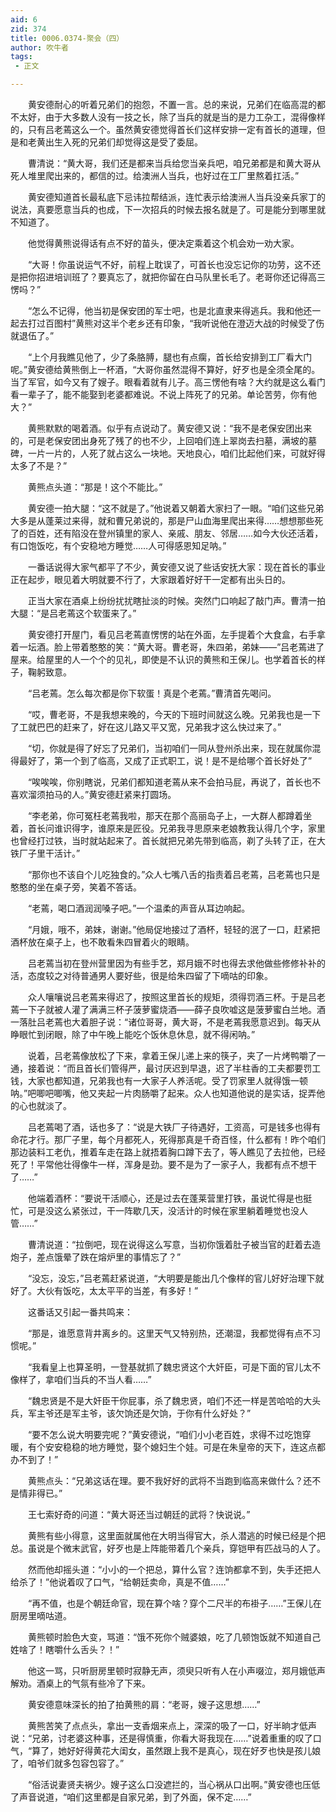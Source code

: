 ```yaml
---
aid: 6
zid: 374
title: 0006.0374-聚会（四）
author: 吹牛者
tags: 
 - 正文

---
```




　　黄安德耐心的听着兄弟们的抱怨，不置一言。总的来说，兄弟们在临高混的都不太好，由于大多数人没有一技之长，除了当兵的就是当的是力工杂工，混得像样的，只有吕老蔫这么一个。虽然黄安德觉得首长们这样安排一定有首长的道理，但是和老黄出生入死的兄弟们却觉得这是受了委屈。

　　曹清说：“黄大哥，我们还是都来当兵给您当亲兵吧，咱兄弟都是和黄大哥从死人堆里爬出来的，都信的过。给澳洲人当兵，也好过在工厂里熬着扛活。”

　　黄安德知道首长最私底下忌讳拉帮结派，连忙表示给澳洲人当兵没亲兵家丁的说法，真要愿意当兵的也成，下一次招兵的时候去报名就是了。可是能分到哪里就不知道了。

　　他觉得黄熊说得话有点不好的苗头，便决定乘着这个机会劝一劝大家。

　　“大哥！你虽说运气不好，前程上耽误了，可首长也没忘记你的功劳，这不还是把你招进培训班了？要真忘了，就把你留在白马队里长毛了。老哥你还记得高三愣吗？”

　　“怎么不记得，他当初是保安团的军士吧，也是北直隶来得逃兵。我和他还一起去打过百图村”黄熊对这半个老乡还有印象，“我听说他在澄迈大战的时候受了伤就退伍了。”

　　“上个月我瞧见他了，少了条胳膊，腿也有点瘸，首长给安排到工厂看大门呢。”黄安德给黄熊倒上一杯酒，“大哥你虽然混得不算好，好歹也是全须全尾的。当了军官，如今又有了嫂子。眼看着就有儿子。高三愣他有啥？大约就是这么看门看一辈子了，能不能娶到老婆都难说。不说上阵死了的兄弟。单论苦劳，你有他大？”

　　黄熊默默的喝着酒。似乎有点说动了。黄安德又说：“我不是老保安团出来的，可是老保安团出身死了残了的也不少，上回咱们连上翠岗去扫墓，满坡的墓碑，一片一片的，人死了就占这么一块地。天地良心，咱们比起他们来，可就好得太多了不是？”

　　黄熊点头道：“那是！这个不能比。”

　　黄安德一拍大腿：“这不就是了。”他说着又朝着大家扫了一眼。“咱们这些兄弟大多是从蓬莱过来得，就和曹兄弟说的，那是尸山血海里爬出来得……想想那些死了的百姓，还有陷没在登州镇里的家人、亲戚、朋友、邻居……如今大伙还活着，有口饱饭吃，有个安稳地方睡觉……人可得感恩知足呐。”

　　一番话说得大家气都平了不少，黄安德又说了些话安抚大家：现在首长的事业正在起步，眼见着大明就要不行了，大家跟着好好干一定都有出头日的。

　　正当大家在酒桌上纷纷扰扰瞎扯淡的时候。突然门口响起了敲门声。曹清一拍大腿：“是吕老蔫这个软蛋来了。”

　　黄安德打开屋门，看见吕老蔫直愣愣的站在外面，左手提着个大食盒，右手拿着一坛酒。脸上带着憨憨的笑：“黄大哥。曹老哥，朱四弟，弟妹——”吕老蔫进了屋来。给屋里的人一个个的见礼，即使是不认识的黄熊和王保儿。也学着首长的样子，鞠躬致意。

　　“吕老蔫。怎么每次都是你下软蛋！真是个老蔫。”曹清首先喝问。

　　“哎，曹老哥，不是我想来晚的，今天的下班时间就这么晚。兄弟我也是一下了工就巴巴的赶来了，好在这儿路又平又宽，兄弟我才这么快过来了。”

　　“切，你就是得了好忘了兄弟们，当初咱们一同从登州杀出来，现在就属你混得最好了，第一个到了临高，又成了正式职工，说！是不是给哪个首长好处了”

　　“唉唉唉，你别瞎说，兄弟们都知道老蔫从来不会拍马屁，再说了，首长也不喜欢溜须拍马的人。”黄安德赶紧来打圆场。

　　“李老弟，你可冤枉老蔫我啦，那天在那个高丽岛子上，一大群人都蹲着坐着，首长问谁识得字，谁原来是匠役。兄弟我寻思原来老娘教我认得几个字，家里也曾经打过铁，当时就站起来了。首长就把兄弟先带到临高，剃了头转了正，在大铁厂子里干活计。”

　　“那你也不该自个儿吃独食的。”众人七嘴八舌的指责着吕老蔫，吕老蔫也只是憨憨的坐在桌子旁，笑着不答话。

　　“老蔫，喝口酒润润嗓子吧。”一个温柔的声音从耳边响起。

　　“月娥，哦不，弟妹，谢谢。”他局促地接过了酒杯，轻轻的泯了一口，赶紧把酒杯放在桌子上，也不敢看朱四冒着火的眼睛。

　　吕老蔫当初在登州营里因为有些手艺，郑月娥不时也得去求他做些修修补补的活，态度较之对待普通男人要好些，很是给朱四留了下嘀咕的印象。

　　众人嚷嚷说吕老蔫来得迟了，按照这里首长的规矩，须得罚酒三杯。于是吕老蔫一下子就被人灌了满满三杯子菠萝蜜烧酒——薛子良吹嘘这是菠萝蜜白兰地。酒一落肚吕老蔫也大着胆子说：“诸位哥哥，黄大哥，不是老蔫我愿意迟到。每天从睁眼忙到闭眼，除了中午晚上能吃个饭休息休息，就不得闲呐。”

　　说着，吕老蔫像放松了下来，拿着王保儿递上来的筷子，夹了一片烤鸭嚼了一通，接着说：“而且首长们管得严，最讨厌迟到早退，迟了半柱香的工夫都要罚工钱，大家也都知道，兄弟我也有一大家子人养活呢。受了罚家里人就得饿一顿呐。”吧唧吧唧嘴，他又夹起一片肉肠嚼了起来。众人也知道他说的是实话，捉弄他的心也就淡了。

　　吕老蔫喝了酒，话也多了：“说是大铁厂子待遇好，工资高，可是钱多也得有命花才行。那厂子里，每个月都死人，死得那真是千奇百怪，什么都有！昨个咱们那边装料工老仇，推着车走在路上就捂着胸口蹲下去了，等人瞧见了去拉他，已经死了！平常他壮得像牛一样，浑身是劲。要不是为了一家子人，我都有点不想干了……”

　　他端着酒杯：“要说干活顺心，还是过去在蓬莱营里打铁，虽说忙得是也挺忙，可是没这么紧张过，干一阵歇几天，没活计的时候在家里躺着睡觉也没人管……”

　　曹清说道：“拉倒吧，现在说得这么写意，当初你饿着肚子被当官的赶着去造炮子，差点饿晕了跌在熔炉里的事情忘了？”

　　“没忘，没忘，”吕老蔫赶紧说道，“大明要是能出几个像样的官儿好好治理下就好了。大伙有饭吃，太太平平的当差，有多好！”

　　这番话又引起一番共鸣来：

　　“那是，谁愿意背井离乡的。这里天气又特别热，还潮湿，我都觉得有点不习惯呢。”

　　“我看皇上也算圣明，一登基就抓了魏忠贤这个大奸臣，可是下面的官儿太不像样了，拿咱们当兵的不当人看……”

　　“魏忠贤是不是大奸臣干你屁事，杀了魏忠贤，咱们不还一样是苦哈哈的大头兵，军主爷还是军主爷，该欠饷还是欠饷，于你有什么好处？”

　　“要不怎么说大明要完呢？”黄安德说，“咱们小小老百姓，求得不过吃饱穿暖，有个安安稳稳的地方睡觉，娶个媳妇生个娃。可是在朱皇帝的天下，连这点都办不到了！”

　　黄熊点头：“兄弟这话在理。要不我好好的武将不当跑到临高来做什么？还不是情非得已。”

　　王七索好奇的问道：“黄大哥还当过朝廷的武将？快说说。”

　　黄熊有些小得意，这里面就属他在大明当得官大，杀人潜逃的时候已经是个把总。虽说是个微末武官，好歹也是上阵能带着几个亲兵，穿铠甲有匹战马的人了。

　　然而他却摇头道：“小小的一个把总，算什么官？连饷都拿不到，失手还把人给杀了！”他说着叹了口气，“给朝廷卖命，真是不值……”

　　“再不值，也是个朝廷命官，现在算个啥？穿个二尺半的布褂子……”王保儿在厨房里嘀咕道。

　　黄熊顿时脸色大变，骂道：“饿不死你个贼婆娘，吃了几顿饱饭就不知道自己姓啥了！瞎嚼什么舌头？！”

　　他这一骂，只听厨房里顿时寂静无声，须臾只听有人在小声啜泣，郑月娥低声解劝。酒桌上的气氛有些冷了下来。

　　黄安德意味深长的拍了拍黄熊的肩：“老哥，嫂子这思想……”

　　黄熊苦笑了点点头，拿出一支香烟来点上，深深的吸了一口，好半晌才低声说：“兄弟，讨老婆这种事，还是得慎重，你看大哥我现在……”说着重重的叹了口气，“算了，她好好得黄花大闺女，虽然跟上我不是真心，现在好歹也快是孩儿娘了，咱爷们就多包容包容了。”

　　“俗活说妻贤夫祸少。嫂子这么口没遮拦的，当心祸从口出啊。”黄安德也压低了声音说道，“咱们这里都是自家兄弟，到了外面，保不定……”



